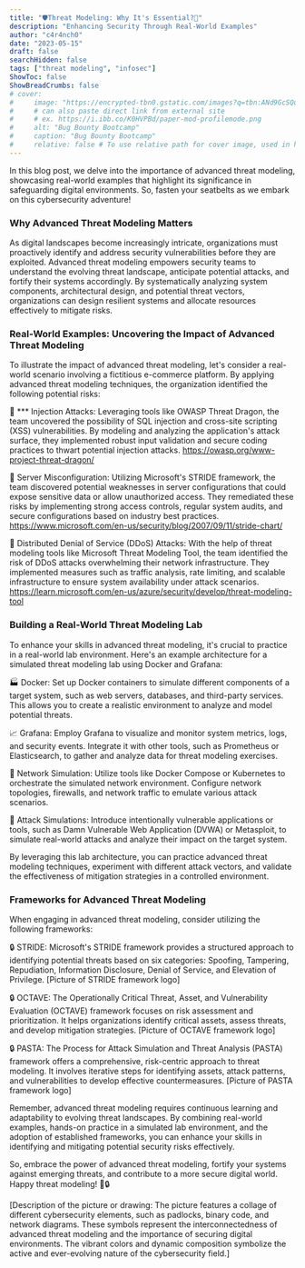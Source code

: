 ```yaml
---
title: "🛡️Threat Modeling: Why It's Essential?🚨"
description: "Enhancing Security Through Real-World Examples"
author: "c4r4nch0"
date: "2023-05-15"
draft: false
searchHidden: false
tags: ["threat modeling", "infosec"]
ShowToc: false
ShowBreadCrumbs: false
# cover:
#     image: "https://encrypted-tbn0.gstatic.com/images?q=tbn:ANd9GcSQud1wlz3Fl6brRiyQMKkg8XMhI2BE9J7SazqbG4DBOcbkVorYi34k1Y6axGErJj0L9LU&usqp=CAU"
#     # can also paste direct link from external site
#     # ex. https://i.ibb.co/K0HVPBd/paper-mod-profilemode.png
#     alt: "Bug Bounty Bootcamp"
#     caption: "Bug Bounty Bootcamp"
#     relative: false # To use relative path for cover image, used in hugo Page-bundles    
---
```


In this blog post, we delve into the importance of advanced threat modeling, showcasing real-world examples that highlight its significance in safeguarding digital environments. So, fasten your seatbelts as we embark on this cybersecurity adventure!

### Why Advanced Threat Modeling Matters

As digital landscapes become increasingly intricate, organizations must proactively identify and address security vulnerabilities before they are exploited. Advanced threat modeling empowers security teams to understand the evolving threat landscape, anticipate potential attacks, and fortify their systems accordingly. By systematically analyzing system components, architectural design, and potential threat vectors, organizations can design resilient systems and allocate resources effectively to mitigate risks.

### Real-World Examples: Uncovering the Impact of Advanced Threat Modeling

To illustrate the impact of advanced threat modeling, let's consider a real-world scenario involving a fictitious e-commerce platform. By applying advanced threat modeling techniques, the organization identified the following potential risks:

🎯 *** Injection Attacks: Leveraging tools like OWASP Threat Dragon, the team uncovered the possibility of SQL injection and cross-site scripting (XSS) vulnerabilities. By modeling and analyzing the application's attack surface, they implemented robust input validation and secure coding practices to thwart potential injection attacks. https://owasp.org/www-project-threat-dragon/

🎯 Server Misconfiguration: Utilizing Microsoft's STRIDE framework, the team discovered potential weaknesses in server configurations that could expose sensitive data or allow unauthorized access. They remediated these risks by implementing strong access controls, regular system audits, and secure configurations based on industry best practices. https://www.microsoft.com/en-us/security/blog/2007/09/11/stride-chart/

🎯 Distributed Denial of Service (DDoS) Attacks: With the help of threat modeling tools like Microsoft Threat Modeling Tool, the team identified the risk of DDoS attacks overwhelming their network infrastructure. They implemented measures such as traffic analysis, rate limiting, and scalable infrastructure to ensure system availability under attack scenarios. https://learn.microsoft.com/en-us/azure/security/develop/threat-modeling-tool

### Building a Real-World Threat Modeling Lab

To enhance your skills in advanced threat modeling, it's crucial to practice in a real-world lab environment. Here's an example architecture for a simulated threat modeling lab using Docker and Grafana:

🏭 Docker: Set up Docker containers to simulate different components of a target system, such as web servers, databases, and third-party services. This allows you to create a realistic environment to analyze and model potential threats.

📈 Grafana: Employ Grafana to visualize and monitor system metrics, logs, and security events. Integrate it with other tools, such as Prometheus or Elasticsearch, to gather and analyze data for threat modeling exercises.

🔌 Network Simulation: Utilize tools like Docker Compose or Kubernetes to orchestrate the simulated network environment. Configure network topologies, firewalls, and network traffic to emulate various attack scenarios.

🔐 Attack Simulations: Introduce intentionally vulnerable applications or tools, such as Damn Vulnerable Web Application (DVWA) or Metasploit, to simulate real-world attacks and analyze their impact on the target system.

By leveraging this lab architecture, you can practice advanced threat modeling techniques, experiment with different attack vectors, and validate the effectiveness of mitigation strategies in a controlled environment.

### Frameworks for Advanced Threat Modeling

When engaging in advanced threat modeling, consider utilizing the following frameworks:

🔒 STRIDE: Microsoft's STRIDE framework provides a structured approach to identifying potential threats based on six categories: Spoofing, Tampering, Repudiation, Information Disclosure, Denial of Service, and Elevation of Privilege. [Picture of STRIDE framework logo]

🔒 OCTAVE: The Operationally Critical Threat, Asset, and Vulnerability Evaluation (OCTAVE) framework focuses on risk assessment and prioritization. It helps organizations identify critical assets, assess threats, and develop mitigation strategies. [Picture of OCTAVE framework logo]

🔒 PASTA: The Process for Attack Simulation and Threat Analysis (PASTA) framework offers a comprehensive, risk-centric approach to threat modeling. It involves iterative steps for identifying assets, attack patterns, and vulnerabilities to develop effective countermeasures. [Picture of PASTA framework logo]

Remember, advanced threat modeling requires continuous learning and adaptability to evolving threat landscapes. By combining real-world examples, hands-on practice in a simulated lab environment, and the adoption of established frameworks, you can enhance your skills in identifying and mitigating potential security risks effectively.

So, embrace the power of advanced threat modeling, fortify your systems against emerging threats, and contribute to a more secure digital world. Happy threat modeling! 🚨🔒

[Description of the picture or drawing: The picture features a collage of different cybersecurity elements, such as padlocks, binary code, and network diagrams. These symbols represent the interconnectedness of advanced threat modeling and the importance of securing digital environments. The vibrant colors and dynamic composition symbolize the active and ever-evolving nature of the cybersecurity field.]